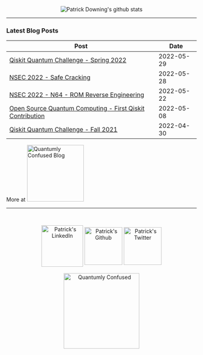 <p align="center">
  <img src="https://github-readme-stats.vercel.app/api?username=padraignix&show_icons=true&hide_border=false&theme=tokyonight&count_private=true" alt="Patrick Downing's github stats" />
</p>

<hr>

### Latest Blog Posts

<!-- blog starts -->
| Post | Date |
| --------------------------------------- | -------------- |
| [Qiskit Quantum Challenge - Spring 2022](https://padraignix.github.io/quantum-computing/2022/05/29/ibm-quantum-challenge-spring2022/) | 2022-05-29 |
| [NSEC 2022 - Safe Cracking](https://padraignix.github.io/ctf/2022/05/28/nsec2022-safecracking/) | 2022-05-28 |
| [NSEC 2022 - N64 - ROM Reverse Engineering](https://padraignix.github.io/ctf/2022/05/22/nsec2022-n64/) | 2022-05-22 |
| [Open Source Quantum Computing - First Qiskit Contribution](https://padraignix.github.io/quantum-computing/2022/05/08/qiskit-first-contribution/) | 2022-05-08 |
| [Qiskit Quantum Challenge - Fall 2021](https://padraignix.github.io/quantum-computing/2022/04/30/ibm-quantum-challenge-fall2021/) | 2022-04-30 |
<!-- blog ends -->

More at <a href="https://blog.quantumlyconfused.com"><img alt="Quantumly Confused Blog" width="150px" src="https://img.shields.io/badge/blog-Quantumly_confused-blue"/></a>

<hr>

<br>

<p align="center">
<a href="https://www.linkedin.com/in/downingpatrick" ><img align="center" alt="Patrick's LinkedIn" width="110px" src="https://img.shields.io/badge/LinkedIn-0077B5?style=for-the-badge&logo=linkedin&logoColor=white" /></a>
<a href="https://github.com/padraignix" ><img align="center" alt="Patrick's Github" width="100px" src="https://img.shields.io/badge/GitHub-100000?style=for-the-badge&logo=github&logoColor=white" /></a>
<a href="https://twitter.com/_patrickdowning" ><img align="center" alt="Patrick's Twitter" width="100px" src="https://img.shields.io/badge/Twitter-1DA1F2?style=for-the-badge&logo=twitter&logoColor=white" /></a>
<br>
<br>
<a href="https://quantumlyconfused.com" target="_blank" rel="nofollow"><img align="center" alt="Quantumly Confused" width="200px" src="https://img.shields.io/badge/website-Quantumly_Confused-blue" /></a>  
</p>

<!--
**padraignix/padraignix** is a ✨ _special_ ✨ repository because its `README.md` (this file) appears on your GitHub profile.

Here are some ideas to get you started:

- 🔭 I’m currently working on ...
- 🌱 I’m currently learning ...
- 👯 I’m looking to collaborate on ...
- 🤔 I’m looking for help with ...
- 💬 Ask me about ...
- 📫 How to reach me: ...
- 😄 Pronouns: ...
- ⚡ Fun fact: ...
-->
